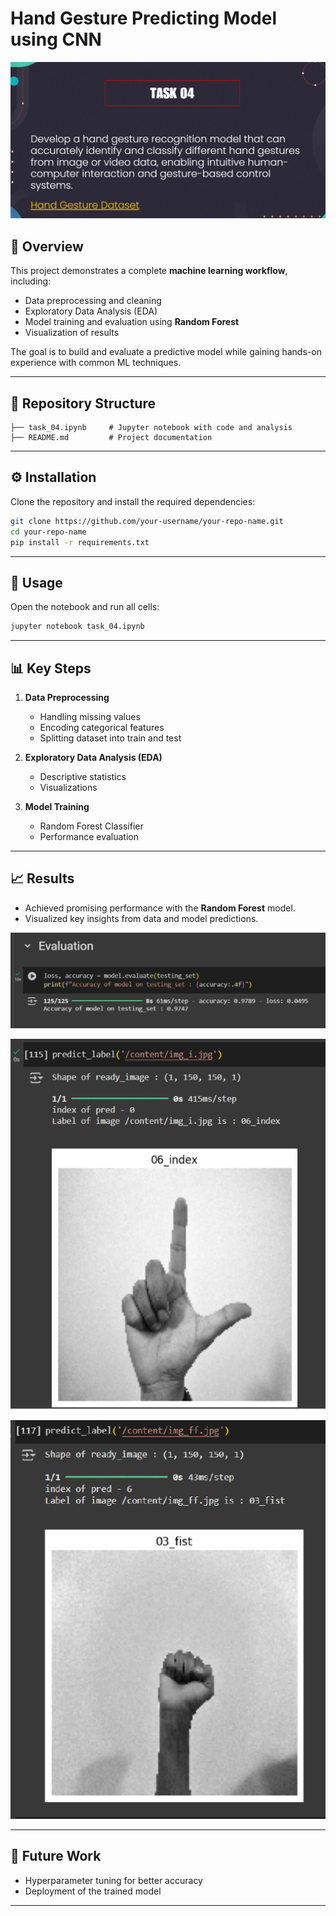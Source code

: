 # Hand Gesture Predicting Model using CNN

![Task_04](images/task_04_tasks.png)

## 📌 Overview

This project demonstrates a complete **machine learning workflow**, including:

* Data preprocessing and cleaning
* Exploratory Data Analysis (EDA)
* Model training and evaluation using **Random Forest**
* Visualization of results

The goal is to build and evaluate a predictive model while gaining hands-on experience with common ML techniques.

---

## 📂 Repository Structure

```
├── task_04.ipynb     # Jupyter notebook with code and analysis
├── README.md         # Project documentation
```

---

## ⚙️ Installation

Clone the repository and install the required dependencies:

```bash
git clone https://github.com/your-username/your-repo-name.git
cd your-repo-name
pip install -r requirements.txt
```

---

## 🚀 Usage

Open the notebook and run all cells:

```bash
jupyter notebook task_04.ipynb
```

---

## 📊 Key Steps

1. **Data Preprocessing**

   * Handling missing values
   * Encoding categorical features
   * Splitting dataset into train and test

2. **Exploratory Data Analysis (EDA)**

   * Descriptive statistics
   * Visualizations

3. **Model Training**

   * Random Forest Classifier
   * Performance evaluation

---

## 📈 Results

* Achieved promising performance with the **Random Forest** model.
* Visualized key insights from data and model predictions.

![accuracy](output/accuracy.png)

![predict_1](output/predict_1.png)

![predict_2](output/predict_2.png)

---

## 🔮 Future Work

* Hyperparameter tuning for better accuracy
* Deployment of the trained model

---


